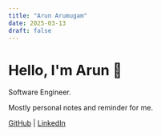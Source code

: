 ```yaml
---
title: "Arun Arumugam"
date: 2025-03-13
draft: false
---
```


# Hello, I'm Arun 👋

Software Engineer.

Mostly personal notes and reminder for me.

[GitHub](https://github.com/arun477) | [LinkedIn](https://linkedin.com/in/arun477)
